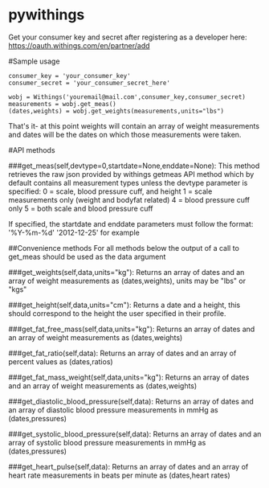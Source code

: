 pywithings
==========
Get your consumer key and secret after registering 
as a developer here: https://oauth.withings.com/en/partner/add

#Sample usage

    consumer_key = 'your_consumer_key'
    consumer_secret = 'your_consumer_secret_here'

    wobj = Withings('youremail@mail.com',consumer_key,consumer_secret)
    measurements = wobj.get_meas()
    (dates,weights) = wobj.get_weights(measurements,units="lbs")

That's it- at this point weights will contain an array of weight measurements and dates will be the dates on which those measurements were taken.

#API methods

###get_meas(self,devtype=0,startdate=None,enddate=None):
This method retrieves the raw json provided by withings getmeas API method which by default contains 
all measurement types unless the devtype parameter is specified:
0 = scale, blood pressure cuff, and height
1 = scale measurements only (weight and bodyfat related)
4 = blood pressure cuff only 
5 = both scale and blood pressure cuff

If specified, the startdate and enddate parameters must follow the format: '%Y-%m-%d'
'2012-12-25' for example


##Convenience methods
For all methods below the output of a call to get_meas should be used as the data argument

###get_weights(self,data,units="kg"):
Returns an array of dates and an array of weight measurements as (dates,weights), units may be "lbs" or "kgs"

###get_height(self,data,units="cm"):
Returns a date and a height, this should correspond to the height the user specified in their profile.

###get_fat_free_mass(self,data,units="kg"):
Returns an array of dates and an array of weight measurements as (dates,weights)

###get_fat_ratio(self,data):
Returns an array of dates and an array of percent values as (dates,ratios)

###get_fat_mass_weight(self,data,units="kg"):
Returns an array of dates and an array of weight measurements as (dates,weights)

###get_diastolic_blood_pressure(self,data):
Returns an array of dates and an array of diastolic blood pressure measurements in mmHg as (dates,pressures)

###get_systolic_blood_pressure(self,data):
Returns an array of dates and an array of systolic blood pressure measurements in mmHg as (dates,pressures)

###get_heart_pulse(self,data):
Returns an array of dates and an array of heart rate measurements in beats per minute as (dates,heart rates)

